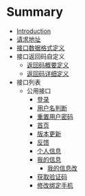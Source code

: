 # Summary

* [Introduction](README.md)
* [请求地址](chapter1.md)
* [接口数据格式定义](chapter2.md)
* 接口返回码自定义
   * [返回码概要定义](chapter3/section1.md)
   * [返回码详细定义](chapter3/section2.md)
* 接口列表
   * 公用接口
       * [登录](411deng_lu.md)
       * [用户名判断](yong_hu_ming_pan_duan.md)
       * [重置用户密码](zhong_zhi_yong_hu_mi_ma.md)
       * [首页](shou_ye.md)
       * [版本更新](ban_ben_geng_xin.md)
       * [反馈](fan_kui.md)
       * [个人信息](ge_ren_xin_xi.md)
       * [我的信息](wo_de_xin_xi.md)
           * [我的信息改](wo_de_xin_xi_gai.md)
       * [获取验证码](huo_qu_yan_zheng_ma.md)
       * [修改绑定手机](xiu_gai_bang_ding_shou_ji.md)

